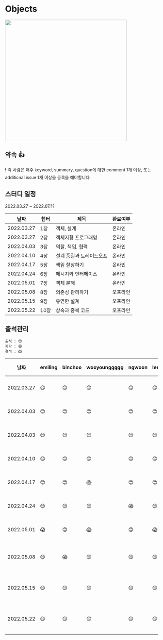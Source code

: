 # Objects

<img src="http://image.yes24.com/goods/74219491/XL" width="400"/>

## 약속 👍
❗ 각 사람은 매주 keyword, summary, question에 대한 comment 1개 이상, 또는 additional issue 1개 이상을 등록을 해야합니다

## 스터디 일정
2022.03.27 ~ 2022.07.??

|날짜|챕터|제목|완료여부|
|------|---|---|---|
|2022.03.27|1장|객체, 설계|온라인|
|2022.03.27|2장|객체지향 프로그래밍|온라인|
|2022.04.03|3장|역할, 책임, 협력|온라인|
|2022.04.10|4장|설계 품질과 트레이드오프|온라인|
|2022.04.17|5장|책임 할당하기|온라인|
|2022.04.24|6장|메시지와 인터페이스|온라인|
|2022.05.01|7장|객체 분해|온라인|
|2022.05.08|8장|의존성 관리하기|오프라인|
|2022.05.15|9장|유연한 설계|오프라인|
|2022.05.22|10장|상속과 중복 코드|오프라인|


## 출석관리

```
출석 : 😊
지각 : 😅
결석 : 😱
```

|날짜|emiling|binchoo|wooyounggggg|ngwoon|leejaeseung|jasonyoo1995|비고|
|------|---|---|---|---|---|---|---|
|2022.03.27|😊|😊|😊|😊|😊|-|온라인|
|2022.04.03|😊|😊|😊|😊|😊|-|온라인|
|2022.04.03|😊|😊|😊|😊|😊|-|온라인|
|2022.04.10|😊|😊|😊|😊|😊|-|온라인|
|2022.04.17|😊|😊|😱|😊|😊|-|온라인|
|2022.04.24|😊|😊|😊|😱|😊|-|온라인|
|2022.05.01|😱|😊|😱|😊|😱|😊|온라인|
|2022.05.08|😊|😱|😊|😊|😊|😊|오프라인|
|2022.05.15|😊|😊|😊|😊|😊|😊|오프라인|
|2022.05.22|😊|😊|😊|😊|😊|😅|오프라인|
